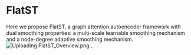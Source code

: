 # FlatST
Here we propose FlatST, a graph attention autoencoder framework with dual smoothing properties: a multi-scale learnable smoothing mechanism and a node-degree adaptive smoothing mechanism.
![Uploading FlatST_Overview.png…]()
